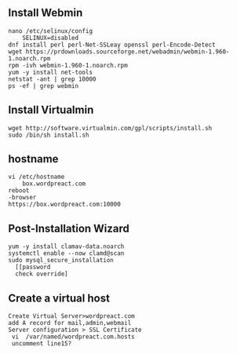 ## Install Webmin
```
nano /etc/selinux/config
    SELINUX=disabled
dnf install perl perl-Net-SSLeay openssl perl-Encode-Detect    
wget https://prdownloads.sourceforge.net/webadmin/webmin-1.960-1.noarch.rpm
rpm -ivh webmin-1.960-1.noarch.rpm
yum -y install net-tools
netstat -ant | grep 10000
ps -ef | grep webmin
```  
## Install Virtualmin
```
wget http://software.virtualmin.com/gpl/scripts/install.sh
sudo /bin/sh install.sh
```
## hostname
```
vi /etc/hostname
    box.wordpreact.com
reboot
-browser
https://box.wordpreact.com:10000

```
## Post-Installation Wizard
```
yum -y install clamav-data.noarch
systemctl enable --now clamd@scan
sudo mysql_secure_installation
  [[password
  check override]
```
## Create a virtual host
```
Create Virtual Server>wordpreact.com
add A record for mail,admin,webmail
Server configuration > SSL Certificate
 vi  /var/named/wordpreact.com.hosts
 uncomment line15?
```
 


